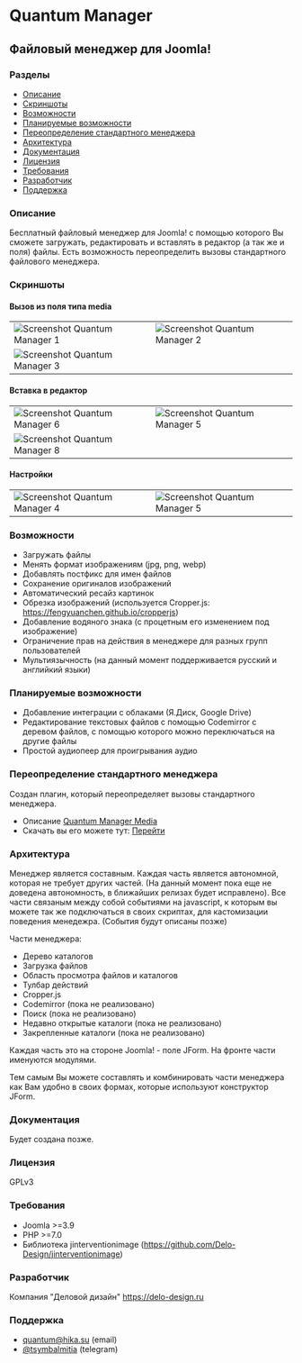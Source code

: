 # Quantum Manager
## Файловый менеджер для Joomla!
### Разделы
- [Описание](#описание)
- [Скриншоты](#скриншоты)
- [Возможности](#возможности)
- [Планируемые возможности](#планируемые-возможности)
- [Переопределение стандартного менеджера](#переопределение-стандартного-менеджера)
- [Архитектура](#архитектура)
- [Документация](#документация)
- [Лицензия](#лицензия)
- [Требования](#требования)
- [Разработчик](#разработчик)
- [Поддержка](#поддержка)

### Описание
Бесплатный файловый менеджер для Joomla! с помощью которого Вы сможете загружать, редактировать и вставлять в редактор (а так же и поля) файлы.
Есть возможность переопределить вызовы стандартного файлового менеджера.

### Скриншоты
#### Вызов из поля типа media
|||
| ------------- | ------------- |
| ![Screenshot Quantum Manager 1](https://hika.su/images/screenshots/quantummanager/1.png)  | ![Screenshot Quantum Manager 2](https://hika.su/images/screenshots/quantummanager/2.png)  |
| ![Screenshot Quantum Manager 3](https://hika.su/images/screenshots/quantummanager/3.png)  |  |

#### Вставка в редактор
|||
| ------------- | ------------- |
| ![Screenshot Quantum Manager 6](https://hika.su/images/screenshots/quantummanager/6.png)  | ![Screenshot Quantum Manager 5](https://hika.su/images/screenshots/quantummanager/7.png)  |
| ![Screenshot Quantum Manager 8](https://hika.su/images/screenshots/quantummanager/8.png)  |  |

#### Настройки
|||
| ------------- | ------------- |
| ![Screenshot Quantum Manager 4](https://hika.su/images/screenshots/quantummanager/4.png)  | ![Screenshot Quantum Manager 5](https://hika.su/images/screenshots/quantummanager/5.png)  |


### Возможности
- Загружать файлы
- Менять формат изображениям (jpg, png, webp)
- Добавлять постфикс для имен файлов
- Сохранение оригиналов изображений
- Автоматический ресайз картинок
- Обрезка изображений (используется Cropper.js: https://fengyuanchen.github.io/cropperjs)
- Добавление водяного знака (с процетным его изменением под изображение)
- Ограничение прав на действия в менеджере для разных групп пользователей
- Мультиязычность (на данный момент поддерживается русский и английкий языки)

### Планируемые возможности
- Добавление интеграции с облаками (Я.Диск, Google Drive)
- Редактирование текстовых файлов с помощью Codemirror с деревом файлов, с помощью которого можно переключаться на другие файлы
- Простой аудиопеер для проигрывания аудио

### Переопределение стандартного менеджера
Создан плагин, который переопределяет вызовы стандартного менеджера.
- Описание [Quantum Manager Media](https://github.com/Delo-Design/quantummanagermedia)
- Скачать вы его можете тут: [Перейти](https://github.com/Delo-Design/quantummanagermedia/releases)

### Архитектура
Менеджер является составным. Каждая часть является автономной, которая не требует других частей. (На данный момент пока еще не доведена автономность, в ближайших релизах будет исправлено).
Все части связаным между собой событиями на javascript, к которым вы можете так же подключаться в своих скриптах, для кастомизации поведения менедежра. (События будут описаны позже)

Части менеджера:
- Дерево каталогов
- Загрузка файлов
- Область просмотра файлов и каталогов
- Тулбар действий
- Cropper.js
- Codemirror (пока не реализовано)
- Поиск (пока не реализовано)
- Недавно открытые каталоги (пока не реализовано)
- Закрепленные каталоги (пока не реализовано)

Каждая часть это на стороне Joomla! - поле JForm. На фронте части именуются модулями.

Тем самым Вы можете составлять и комбинировать части менеджера как Вам удобно в своих формах, которые используют конструктор JForm.

### Документация
Будет создана позже.

### Лицензия
GPLv3

### Требования
- Joomla >=3.9
- PHP >=7.0
- Библиотека jinterventionimage (https://github.com/Delo-Design/jinterventionimage)

### Разработчик
Компания "Деловой дизайн" https://delo-design.ru

### Поддержка
- [quantum@hika.su](mailto:quantum@hika.su) (email)
- [@tsymbalmitia](tg://resolve?domain=tsymbalmitia) (telegram) 
